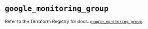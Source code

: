 # `google_monitoring_group`

Refer to the Terraform Registry for docs: [`google_monitoring_group`](https://registry.terraform.io/providers/hashicorp/google-beta/5.11.0/docs/resources/google_monitoring_group).
